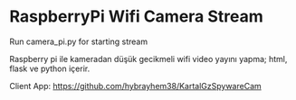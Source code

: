 # RaspberryPi Wifi Camera Stream
Run camera_pi.py for starting stream

Raspberry pi ile kameradan düşük gecikmeli wifi video yayını yapma; html, flask ve python içerir.

Client App: https://github.com/hybrayhem38/KartalGzSpywareCam
